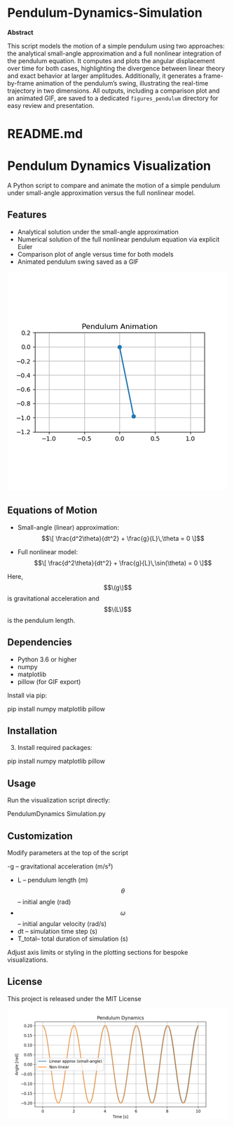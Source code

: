 # Pendulum-Dynamics-Simulation

**Abstract**

This script models the motion of a simple pendulum using two approaches: the analytical small-angle approximation and a full nonlinear integration of the pendulum equation. It computes and plots the angular displacement over time for both cases, highlighting the divergence between linear theory and exact behavior at larger amplitudes. Additionally, it generates a frame-by-frame animation of the pendulum’s swing, illustrating the real-time trajectory in two dimensions. All outputs, including a comparison plot and an animated GIF, are saved to a dedicated `figures_pendulum` directory for easy review and presentation.


# README.md

# Pendulum Dynamics Visualization

A Python script to compare and animate the motion of a simple pendulum under small-angle approximation versus the full nonlinear model.

## Features

- Analytical solution under the small-angle approximation  
- Numerical solution of the full nonlinear pendulum equation via explicit Euler  
- Comparison plot of angle versus time for both models  
- Animated pendulum swing saved as a GIF
  
![](figures_pendulum/pendulum_animation.gif)


## Equations of Motion

- Small-angle (linear) approximation:  
  $$\[
    \frac{d^2\theta}{dt^2} + \frac{g}{L}\,\theta = 0
  \]$$

- Full nonlinear model:  
  $$\[
    \frac{d^2\theta}{dt^2} + \frac{g}{L}\,\sin(\theta) = 0
  \]$$

Here, $$\(g\)$$ is gravitational acceleration and $$\(L\)$$ is the pendulum length.

## Dependencies

- Python 3.6 or higher  
- numpy  
- matplotlib  
- pillow (for GIF export)  

Install via pip:

pip install numpy matplotlib pillow

## Installation

3. Install required packages:  

pip install numpy matplotlib pillow
 
## Usage

Run the visualization script directly:

PendulumDynamics Simulation.py

## Customization

Modify parameters at the top of the script

-g – gravitational acceleration (m/s²)  
- L – pendulum length (m)  
$$\theta$$– initial angle (rad)  
- $$\omega$$ – initial angular velocity (rad/s)  
- dt – simulation time step (s)  
- T_total– total duration of simulation (s)  

Adjust axis limits or styling in the plotting sections for bespoke visualizations.


## License

This project is released under the MIT License


![](figures_pendulum/pendulum_theta_vs_time.png)



